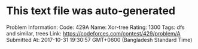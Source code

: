 # This text file was auto-generated

Problem Information:
Code: 429A
Name: Xor-tree
Rating: 1300
Tags: dfs and similar, trees
Link: https://codeforces.com/contest/429/problem/A
Submitted At: 2017-10-31 19:30:57 GMT+0600 (Bangladesh Standard Time)